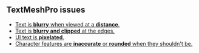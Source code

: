 ## TextMeshPro issues
- [Text is **blurry** when viewed at a **distance**.](TextMesh%20Pro/Blurry%20Text.md)
- [Text is **blurry and clipped** at the edges.](TextMesh%20Pro/Incorrect%20Material.md)
- [UI text is **pixelated**.](TextMesh%20Pro/Pixelated%20Text.md)
- [Character features are **inaccurate** or **rounded** when they shouldn't be.](TextMesh%20Pro/Rounded%20Features.md)